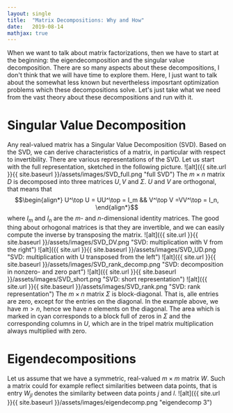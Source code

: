 ```yaml
---
layout: single
title:  "Matrix Decompositions: Why and How"
date:   2019-08-14
mathjax: true
---
```

When we want to talk about matrix factorizations, then we have to start at the beginning: the eigendecomposition and the singular value decomposition. There are so many aspects about these decompositions, I don't think that we will have time to explore them. Here, I just want to talk about the somewhat less known but nevertheless imposrtant optimization problems which these decompositions solve. Let's just take what we need from the vast theory about these decompositions and run with it.

# Singular Value Decomposition
Any real-valued matrix has a Singular Value Decomposition (SVD). Based on the SVD, we can derive characteristics of a matrix, in particular with respect to  invertibility. There are various representations of the SVD. Let us start with the full representation, sketched in the following picture.
![alt]({{ site.url }}{{ site.baseurl }}/assets/images/SVD_full.png "full SVD")
The $m\times n$ matrix $D$ is decomposed into three matrices $U,V$ and $\Sigma$. $U$ and $V$ are orthogonal, that means that 
$$\begin{align*}
  U^\top U = UU^\top = I_m && V^\top V =VV^\top = I_n,
\end{align*}$$
where $I_m$ and $I_n$ are the $m$- and $n$-dimensional identity matrices. The good thing about orhogonal matrices is that they are invertible, and we can easily compute the inverse by transposing the matrix.
![alt]({{ site.url }}{{ site.baseurl }}/assets/images/SVD_DV.png "SVD: multiplication with V from the right")
![alt]({{ site.url }}{{ site.baseurl }}/assets/images/SVD_UD.png "SVD: multiplication with U transposed from the left")
![alt]({{ site.url }}{{ site.baseurl }}/assets/images/SVD_rank_decomp.png "SVD: decomposition in nonzero- and zero part")
![alt]({{ site.url }}{{ site.baseurl }}/assets/images/SVD_short.png "SVD: short representation")
![alt]({{ site.url }}{{ site.baseurl }}/assets/images/SVD_rank.png "SVD: rank representation")
The $m\times n$ matrix $\Sigma$ is block-diagonal. That is, alle entries are zero, except for the entries on the diagonal. In the example above, we have $m>n$, hence we have $n$ elements on the diagonal. The area which is marked in cyan corresponds to a block full of zeros in $\Sigma$ and the corresponding columns in $U$, which are in the tripel matrix multiplication always multiplied with zero. 
# Eigendecompositions
Let us assume that we have a symmetric, real-valued $m\times m$ matrix $W$. Such a matrix could for example reflect similarities between data points, that is entry $W_{jl}$ denotes the similarity between data points $j$ and $l$.
![alt]({{ site.url }}{{ site.baseurl }}/assets/images/eigendecomp.png "eigendecomp 3")


